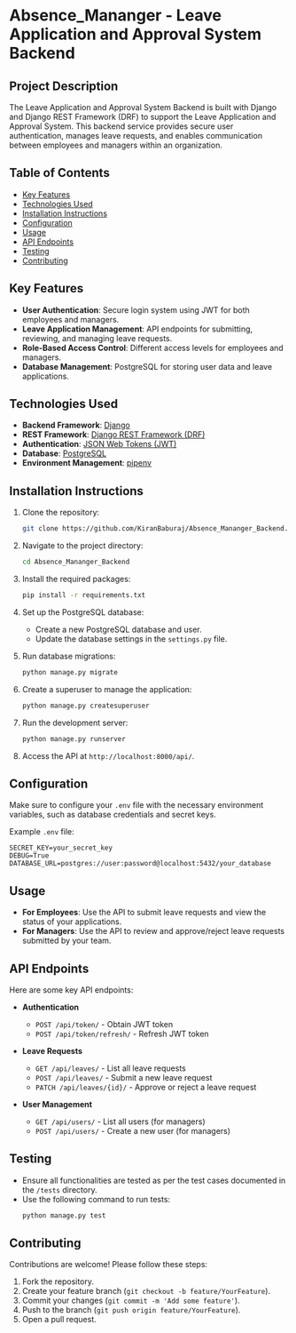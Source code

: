 
# Absence_Mananger - Leave Application and Approval System Backend

## Project Description

The Leave Application and Approval System Backend is built with Django and Django REST Framework (DRF) to support the Leave Application and Approval System. This backend service provides secure user authentication, manages leave requests, and enables communication between employees and managers within an organization.

## Table of Contents

- [Key Features](#key-features)
- [Technologies Used](#technologies-used)
- [Installation Instructions](#installation-instructions)
- [Configuration](#configuration)
- [Usage](#usage)
- [API Endpoints](#api-endpoints)
- [Testing](#testing)
- [Contributing](#contributing)


## Key Features

- **User Authentication**: Secure login system using JWT for both employees and managers.
- **Leave Application Management**: API endpoints for submitting, reviewing, and managing leave requests.
- **Role-Based Access Control**: Different access levels for employees and managers.
- **Database Management**: PostgreSQL for storing user data and leave applications.

## Technologies Used

- **Backend Framework**: [Django](https://www.djangoproject.com/)
- **REST Framework**: [Django REST Framework (DRF)](https://www.django-rest-framework.org/)
- **Authentication**: [JSON Web Tokens (JWT)](https://jwt.io/)
- **Database**: [PostgreSQL](https://www.postgresql.org/)
- **Environment Management**: [pipenv](https://pipenv.pypa.io/en/latest/)

## Installation Instructions

1. Clone the repository:
   ```bash
   git clone https://github.com/KiranBaburaj/Absence_Mananger_Backend.git
   ```

2. Navigate to the project directory:
   ```bash
   cd Absence_Mananger_Backend
   ```

3. Install the required packages:
   ```bash
   pip install -r requirements.txt
   ```

4. Set up the PostgreSQL database:
   - Create a new PostgreSQL database and user.
   - Update the database settings in the `settings.py` file.

5. Run database migrations:
   ```bash
   python manage.py migrate
   ```

6. Create a superuser to manage the application:
   ```bash
   python manage.py createsuperuser
   ```

7. Run the development server:
   ```bash
   python manage.py runserver
   ```

8. Access the API at `http://localhost:8000/api/`.

## Configuration

Make sure to configure your `.env` file with the necessary environment variables, such as database credentials and secret keys.

Example `.env` file:
```
SECRET_KEY=your_secret_key
DEBUG=True
DATABASE_URL=postgres://user:password@localhost:5432/your_database
```

## Usage

- **For Employees**: Use the API to submit leave requests and view the status of your applications.
- **For Managers**: Use the API to review and approve/reject leave requests submitted by your team.

## API Endpoints

Here are some key API endpoints:

- **Authentication**
  - `POST /api/token/` - Obtain JWT token
  - `POST /api/token/refresh/` - Refresh JWT token

- **Leave Requests**
  - `GET /api/leaves/` - List all leave requests
  - `POST /api/leaves/` - Submit a new leave request
  - `PATCH /api/leaves/{id}/` - Approve or reject a leave request

- **User Management**
  - `GET /api/users/` - List all users (for managers)
  - `POST /api/users/` - Create a new user (for managers)

## Testing

- Ensure all functionalities are tested as per the test cases documented in the `/tests` directory.
- Use the following command to run tests:
  ```bash
  python manage.py test
  ```

## Contributing

Contributions are welcome! Please follow these steps:

1. Fork the repository.
2. Create your feature branch (`git checkout -b feature/YourFeature`).
3. Commit your changes (`git commit -m 'Add some feature'`).
4. Push to the branch (`git push origin feature/YourFeature`).
5. Open a pull request.

